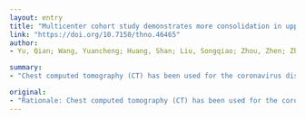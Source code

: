 ```yaml
---
layout: entry
title: "Multicenter cohort study demonstrates more consolidation in upper lungs on initial CT increases the risk of adverse clinical outcome in COVID-19 patients"
link: "https://doi.org/10.7150/thno.46465"
author:
- Yu, Qian; Wang, Yuancheng; Huang, Shan; Liu, Songqiao; Zhou, Zhen; Zhang, Shijun; Zhao, Zhen; Yu, Yizhou; Yang, Yi; Ju, Shenghong

summary:
- "Chest computed tomography (CT) has been used for the coronavirus disease 2019 (COVID-19) monitoring. However, the imaging risk factors for poor clinical outcomes remain unclear. Patients aged  18 years or without available clinical or CT records were excluded. The composite endpoints were admission to ICU, acute respiratory failure occurrence, or shock during hospitalization. There was an association of older age and larger consolidation lesions in the upper lungs on admission with higher odds of poor outcomes in patients with laboratory-confirmed ct) was used to assess the correlationavirus infection 2019. TC."

original:
- "Rationale: Chest computed tomography (CT) has been used for the coronavirus disease 2019 (COVID-19) monitoring. However, the imaging risk factors for poor clinical outcomes remain unclear. In this study, we aimed to assess the imaging characteristics and risk factors associated with adverse composite endpoints in patients with COVID-19 pneumonia. Methods: This retrospective cohort study enrolled patients with laboratory-confirmed COVID-19 from 24 designated hospitals in Jiangsu province, China, between 10 January and 18 February 2020. Clinical and initial CT findings at admission were extracted from medical records. Patients aged < 18 years or without available clinical or CT records were excluded. The composite endpoints were admission to ICU, acute respiratory failure occurrence, or shock during hospitalization. The volume, density, and location of lesions, including ground-glass opacity (GGO) and consolidation, were quantitatively analyzed in each patient. Multivariable logistic regression models were used to identify the risk factors among age and CT parameters associated with the composite endpoints. Results: In this study, 625 laboratory-confirmed COVID-19 patients were enrolled; among them, 179 patients without an initial CT at admission and 25 patients aged < 18 years old were excluded and 421 patients were included in analysis. The median age was 48.0 years and the male proportion was 53% (224/421). During the follow-up period, 64 (15%) patients had a composite endpoint. There was an association of older age (odds ratio [OR], 1.04; 95% confidence interval [CI]: 1.01-1.06; P = 0.003), larger consolidation lesions in the upper lung (Right: OR, 1.13; 95%CI: 1.03-1.25, P =0.01; Left: OR,1.15; 95%CI: 1.01-1.32; P = 0.04) with increased odds of adverse endpoints. Conclusion: There was an association of older age and larger consolidation in upper lungs on admission with higher odds of poor outcomes in patients with COVID-19."
---
```


